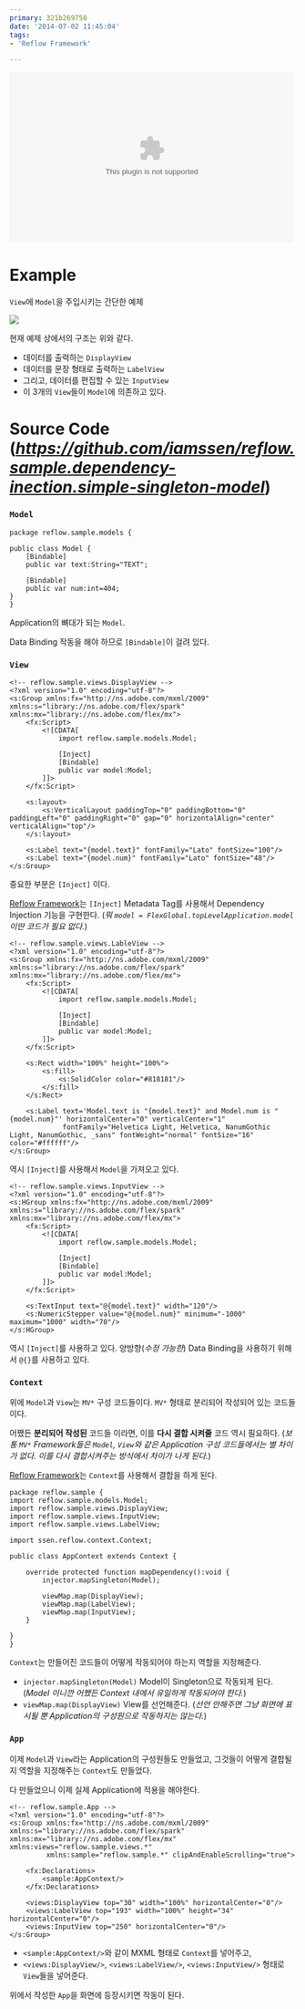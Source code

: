 ```yaml
---
primary: 321b269758
date: '2014-07-02 11:45:04'
tags:
- 'Reflow Framework'

---
```


<embed src="http://files.ssen.name/showcase/reflow.sample.dependency-inection.simple-singleton-model/index.swf" width="500" height="300" class="center border"/>


Example
===================================

`View`에 `Model`을 주입시키는 간단한 예제

![](model-view-wire.png)

현재 예제 상에서의 구조는 위와 같다.

- 데이터를 출력하는 `DisplayView`
- 데이터를 문장 형태로 출력하는 `LabelView`
- 그리고, 데이터를 편집할 수 있는 `InputView`
- 이 3개의 `View`들이 `Model`에 의존하고 있다.



Source Code (_<https://github.com/iamssen/reflow.sample.dependency-inection.simple-singleton-model>_)
===================================================

### `Model`

```as3
package reflow.sample.models {

public class Model {
    [Bindable]
    public var text:String="TEXT";

    [Bindable]
    public var num:int=404;
}
}
```

Application의 뼈대가 되는 `Model`.

Data Binding 작동을 해야 하므로 `[Bindable]`이 걸려 있다.

### `View`

```mxml
<!-- reflow.sample.views.DisplayView -->
<?xml version="1.0" encoding="utf-8"?>
<s:Group xmlns:fx="http://ns.adobe.com/mxml/2009" xmlns:s="library://ns.adobe.com/flex/spark" xmlns:mx="library://ns.adobe.com/flex/mx">
    <fx:Script>
        <![CDATA[
            import reflow.sample.models.Model;

            [Inject]
            [Bindable]
            public var model:Model;
        ]]>
    </fx:Script>

    <s:layout>
        <s:VerticalLayout paddingTop="0" paddingBottom="0" paddingLeft="0" paddingRight="0" gap="0" horizontalAlign="center" verticalAlign="top"/>
    </s:layout>

    <s:Label text="{model.text}" fontFamily="Lato" fontSize="100"/>
    <s:Label text="{model.num}" fontFamily="Lato" fontSize="48"/>
</s:Group>
```

중요한 부분은 `[Inject]` 이다.

[Reflow Framework]는 `[Inject]` Metadata Tag를 사용해서 Dependency Injection 기능을 구현한다. (_뭐 `model = FlexGlobal.topLevelApplication.model` 이딴 코드가 필요 없다._)

```mxml
<!-- reflow.sample.views.LableView -->
<?xml version="1.0" encoding="utf-8"?>
<s:Group xmlns:fx="http://ns.adobe.com/mxml/2009" xmlns:s="library://ns.adobe.com/flex/spark" xmlns:mx="library://ns.adobe.com/flex/mx">
    <fx:Script>
        <![CDATA[
            import reflow.sample.models.Model;

            [Inject]
            [Bindable]
            public var model:Model;
        ]]>
    </fx:Script>

    <s:Rect width="100%" height="100%">
        <s:fill>
            <s:SolidColor color="#818181"/>
        </s:fill>
    </s:Rect>

    <s:Label text='Model.text is "{model.text}" and Model.num is "{model.num}"' horizontalCenter="0" verticalCenter="1"
             fontFamily="Helvetica Light, Helvetica, NanumGothic Light, NanumGothic, _sans" fontWeight="normal" fontSize="16" color="#ffffff"/>
</s:Group>
```

역시 `[Inject]`를 사용해서 `Model`을 가져오고 있다.

```mxml
<!-- reflow.sample.views.InputView -->
<?xml version="1.0" encoding="utf-8"?>
<s:HGroup xmlns:fx="http://ns.adobe.com/mxml/2009" xmlns:s="library://ns.adobe.com/flex/spark" xmlns:mx="library://ns.adobe.com/flex/mx">
    <fx:Script>
        <![CDATA[
            import reflow.sample.models.Model;

            [Inject]
            [Bindable]
            public var model:Model;
        ]]>
    </fx:Script>

    <s:TextInput text="@{model.text}" width="120"/>
    <s:NumericStepper value="@{model.num}" minimum="-1000" maximum="1000" width="70"/>
</s:HGroup>
```

역시 `[Inject]`를 사용하고 있다. 양방향(_수정 가능한_) Data Binding을 사용하기 위해서 `@{}`를 사용하고 있다.


### `Context`

위에 `Model`과 `View`는 `MV*` 구성 코드들이다. `MV*` 형태로 분리되어 작성되어 있는 코드들이다.

어쨌든 **분리되어 작성된** 코드들 이라면, 이를 **다시 결합 시켜줄** 코드 역시 필요하다. (_보통 `MV*` Framework들은 `Model`, `View`와 같은 Application 구성 코드들에서는 별 차이가 없다. 이를 다시 결합시켜주는 방식에서 차이가 나게 된다._)

[Reflow Framework]는 `Context`를 사용해서 결합을 하게 된다.

```as3
package reflow.sample {
import reflow.sample.models.Model;
import reflow.sample.views.DisplayView;
import reflow.sample.views.InputView;
import reflow.sample.views.LabelView;

import ssen.reflow.context.Context;

public class AppContext extends Context {

    override protected function mapDependency():void {
        injector.mapSingleton(Model);

        viewMap.map(DisplayView);
        viewMap.map(LabelView);
        viewMap.map(InputView);
    }

}
}
```

`Context`는 만들어진 코드들이 어떻게 작동되어야 하는지 역할을 지정해준다.

- `injector.mapSingleton(Model)` Model이 Singleton으로 작동되게 된다. (_Model 이니깐 어쨌든 Context 내에서 유일하게 작동되어야 한다._)
- `viewMap.map(DisplayView)` View를 선언해준다. (_선언 안해주면 그냥 화면에 표시될 뿐 Application의 구성원으로 작동하지는 않는다._)


### `App`

이제 `Model`과 `View`라는 Application의 구성원들도 만들었고, 그것들이 어떻게 결합될지 역할을 지정해주는 `Context`도 만들었다.

다 만들었으니 이제 실제 Application에 적용을 해야한다.

```mxml
<!-- reflow.sample.App -->
<?xml version="1.0" encoding="utf-8"?>
<s:Group xmlns:fx="http://ns.adobe.com/mxml/2009" xmlns:s="library://ns.adobe.com/flex/spark" xmlns:mx="library://ns.adobe.com/flex/mx" xmlns:views="reflow.sample.views.*"
         xmlns:sample="reflow.sample.*" clipAndEnableScrolling="true">

    <fx:Declarations>
        <sample:AppContext/>
    </fx:Declarations>

    <views:DisplayView top="30" width="100%" horizontalCenter="0"/>
    <views:LabelView top="193" width="100%" height="34" horizontalCenter="0"/>
    <views:InputView top="250" horizontalCenter="0"/>
</s:Group>
```

- `<sample:AppContext/>`와 같이 MXML 형태로 `Context`를 넣어주고,
- `<views:DisplayView/>`, `<views:LabelView/>`, `<views:InputView/>` 형태로 `View`들을 넣어준다.

위에서 작성한 `App`을 화면에 등장시키면 작동이 된다.









[Reflow Framework]: https://github.com/iamssen/reflow